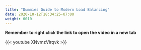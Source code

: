 ```yaml
---
title: "Dummies Guide to Modern Load Balancing"
date: 2020-10-12T18:34:25-07:00
weight: 6010
---
```

**Remember to right click the link to open the video in a new tab**  

{{< youtube  XNvmzVlrqvk  >}}

